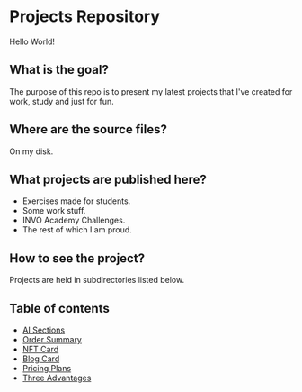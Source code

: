 # Projects Repository

Hello World!

## What is the goal?

The purpose of this repo is to present my latest projects that I've created for work, study and just for fun.

## Where are the source files?

On my disk.

## What projects are published here?

- Exercises made for students.
- Some work stuff.
- INVO Academy Challenges.
- The rest of which I am proud.

## How to see the project?

Projects are held in subdirectories listed below.

## Table of contents

- [AI Sections](https://vnowacki.github.io/aisections)
- [Order Summary](https://vnowacki.github.io/ordersummary)
- [NFT Card](https://vnowacki.github.io/nftcard)
- [Blog Card](https://vnowacki.github.io/blogcard)
- [Pricing Plans](https://vnowacki.github.io/pricingplans)
- [Three Advantages](https://vnowacki.github.io/threeadvantages)
